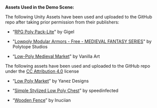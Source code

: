 **Assets Used in the Demo Scene:**

The following Unity Assets have been used and uploaded to the GitHub repo after taking prior permission from their publishers:

- “[RPG Poly Pack-Lite](<https://assetstore.unity.com/packages/3d/environments/landscapes/rpg-poly-pack-lite-148410?aid=1101lPGj>)" by Gigel
   
- "[Lowpoly Modular Armors - Free - MEDIEVAL FANTASY SERIES](<https://assetstore.unity.com/packages/3d/characters/lowpoly-modular-armors-free-medieval-fantasy-series-199890>)" by Polytope Studios
   
- “[Low-Poly Medieval Market](<https://assetstore.unity.com/packages/3d/environments/low-poly-medieval-market-262473>)" by Vanilla Art
   

The following assets have been used and uploaded to the GitHub repo under the [CC Attribution 4.0](<https://creativecommons.org/licenses/by/4.0/>) license

- “[Low Poly Market](<https://sketchfab.com/3d-models/low-poly-market-bbe61c6b328e419ead8e1a97492c4a86>)” by Yanez Designs
   
- “[Simple Stylized Low Poly Chest](<https://sketchfab.com/3d-models/simple-stylized-low-poly-chest-2462d17f4b384d36931428209f4ec9fd>)” by speedinfected
   
- “[Wooden Fence](<https://sketchfab.com/3d-models/wooden-fence-2179a8ba01d9439f82edf3277b803a97>)” by Inuciian
  

